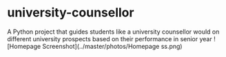# university-counsellor
A Python project that guides students like a university counsellor would on different university prospects based on their performance in senior year
![Homepage Screenshot](../master/photos/Homepage ss.png)
